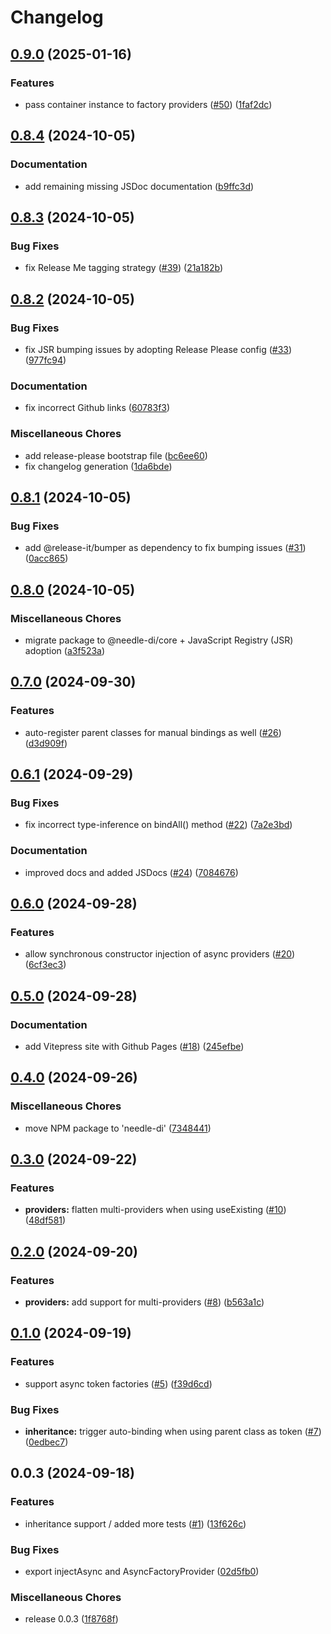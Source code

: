 # Changelog

## [0.9.0](https://github.com/needle-di/core/compare/v0.8.4...v0.9.0) (2025-01-16)


### Features

* pass container instance to factory providers ([#50](https://github.com/needle-di/core/issues/50)) ([1faf2dc](https://github.com/needle-di/core/commit/1faf2dc025594ab913ec18afaa244ab99579b1eb))

## [0.8.4](https://github.com/needle-di/core/compare/v0.8.3...v0.8.4) (2024-10-05)


### Documentation

* add remaining missing JSDoc documentation ([b9ffc3d](https://github.com/needle-di/core/commit/b9ffc3d51ab4ed6c24f7fae3b51b3907c2b0851f))

## [0.8.3](https://github.com/needle-di/core/compare/v0.8.2...v0.8.3) (2024-10-05)


### Bug Fixes

* fix Release Me tagging strategy ([#39](https://github.com/needle-di/core/issues/39)) ([21a182b](https://github.com/needle-di/core/commit/21a182b7eef543fbcdcba056c841c4ccc528a7e8))

## [0.8.2](https://github.com/needle-di/core/compare/v0.8.1...v0.8.2) (2024-10-05)


### Bug Fixes

* fix JSR bumping issues by adopting Release Please config ([#33](https://github.com/needle-di/core/issues/33)) ([977fc94](https://github.com/needle-di/core/commit/977fc9457e91b1f2640e6e217973ad9684c82dc7))


### Documentation

* fix incorrect Github links ([60783f3](https://github.com/needle-di/core/commit/`60783f3f4800ca64c676c31bfebbf93c20a2123b`))


### Miscellaneous Chores

* add release-please bootstrap file ([bc6ee60](https://github.com/needle-di/core/commit/bc6ee6002697ba9c0255f3f800db9747456c927e))
* fix changelog generation ([1da6bde](https://github.com/needle-di/core/commit/1da6bde5247c08e9d472358e6dc70faad41f9772))

## [0.8.1](https://github.com/needle-di/core/compare/v0.8.0...v0.8.1) (2024-10-05)


### Bug Fixes

* add @release-it/bumper as dependency to fix bumping issues ([#31](https://github.com/needle-di/core/issues/31)) ([0acc865](https://github.com/needle-di/core/commit/0acc865784d5137a242e728593ed4738f1a77955))

## [0.8.0](https://github.com/needle-di/core/compare/v0.7.0...v0.8.0) (2024-10-05)


### Miscellaneous Chores

* migrate package to @needle-di/core + JavaScript Registry (JSR) adoption ([a3f523a](https://github.com/needle-di/core/commit/a3f523a05971343fd15faccdc012eec8e1e0f9c8))

## [0.7.0](https://github.com/needle-di/core/compare/v0.6.1...v0.7.0) (2024-09-30)


### Features

* auto-register parent classes for manual bindings as well ([#26](https://github.com/needle-di/core/issues/26)) ([d3d909f](https://github.com/needle-di/core/commit/d3d909fc603c74d4c81968d64545091b6bd7e437))

## [0.6.1](https://github.com/needle-di/core/compare/v0.6.0...v0.6.1) (2024-09-29)


### Bug Fixes

* fix incorrect type-inference on bindAll() method ([#22](https://github.com/needle-di/core/issues/22)) ([7a2e3bd](https://github.com/needle-di/core/commit/7a2e3bdf2b22d194cefb0dcd3d4b2ddb9589516b))


### Documentation

* improved docs and added JSDocs ([#24](https://github.com/needle-di/core/issues/24)) ([7084676](https://github.com/needle-di/core/commit/708467639a60603b63cb7405ecaeaadaf2979562))

## [0.6.0](https://github.com/needle-di/core/compare/v0.5.0...v0.6.0) (2024-09-28)


### Features

* allow synchronous constructor injection of async providers ([#20](https://github.com/needle-di/core/issues/20)) ([6cf3ec3](https://github.com/needle-di/core/commit/6cf3ec3eabd88f541d6714b56ca0b70ab5e779a2))

## [0.5.0](https://github.com/needle-di/core/compare/v0.4.0...v0.5.0) (2024-09-28)


### Documentation

* add Vitepress site with Github Pages ([#18](https://github.com/needle-di/core/issues/18)) ([245efbe](https://github.com/needle-di/core/commit/245efbe4def6a1c0647cfc6c06c299968ad0eec9))

## [0.4.0](https://github.com/needle-di/core/compare/v0.3.0...v0.4.0) (2024-09-26)


### Miscellaneous Chores

* move NPM package to 'needle-di' ([7348441](https://github.com/needle-di/core/commit/7348441931179971dd41ac6583876faee3cfd241))

## [0.3.0](https://github.com/needle-di/core/compare/v0.2.0...v0.3.0) (2024-09-22)


### Features

* **providers:** flatten multi-providers when using useExisting ([#10](https://github.com/needle-di/core/issues/10)) ([48df581](https://github.com/needle-di/core/commit/48df581ec4901ecdd642cc7c64e527de71d1ec48))

## [0.2.0](https://github.com/needle-di/core/compare/v0.1.0...v0.2.0) (2024-09-20)


### Features

* **providers:** add support for multi-providers ([#8](https://github.com/needle-di/core/issues/8)) ([b563a1c](https://github.com/needle-di/core/commit/b563a1c1fbc9d9e3adb487459d611655ad0c6a15))

## [0.1.0](https://github.com/needle-di/core/compare/v0.0.3...v0.1.0) (2024-09-19)


### Features

* support async token factories ([#5](https://github.com/needle-di/core/issues/5)) ([f39d6cd](https://github.com/needle-di/core/commit/f39d6cd28d6fdb96664f82f084d9ed55405ece4b))


### Bug Fixes

* **inheritance:** trigger auto-binding when using parent class as token ([#7](https://github.com/needle-di/core/issues/7)) ([0edbec7](https://github.com/needle-di/core/commit/0edbec733800c1919d0577e2bfcfa66d9bc14fb9))

## 0.0.3 (2024-09-18)


### Features

* inheritance support / added more tests ([#1](https://github.com/needle-di/core/issues/1)) ([13f626c](https://github.com/needle-di/core/commit/13f626ce3985f447e11f371ff476f5da2907f067))


### Bug Fixes

* export injectAsync and AsyncFactoryProvider ([02d5fb0](https://github.com/needle-di/core/commit/02d5fb07f6dd2b8bfa157cc438f8f3d9625c1630))


### Miscellaneous Chores

* release 0.0.3 ([1f8768f](https://github.com/needle-di/core/commit/1f8768faceceab651175433d20c853a03c404a3d))
